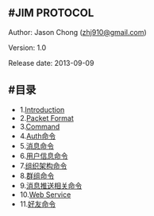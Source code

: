 #JIM PROTOCOL
---
Author: Jason Chong (zhj910@gmail.com)

Version: 1.0

Release date: 2013-09-09

#目录
---
* 1.[Introduction](01.0.md)
* 2.[Packet Format](02.0.md)
* 3.[Command](03.0.md)
* 4.[Auth命令](04.0.md)
* 5.[消息命令](05.0.md)
* 6.[用户信息命令](06.0.md)
* 7.[组织架构命令](07.0.md)
* 8.[群组命令](08.0.md)
* 9.[消息推送相关命令](09.0.md)
* 10.[Web Service](10.0.md)
* 11.[好友命令](11.0.md)